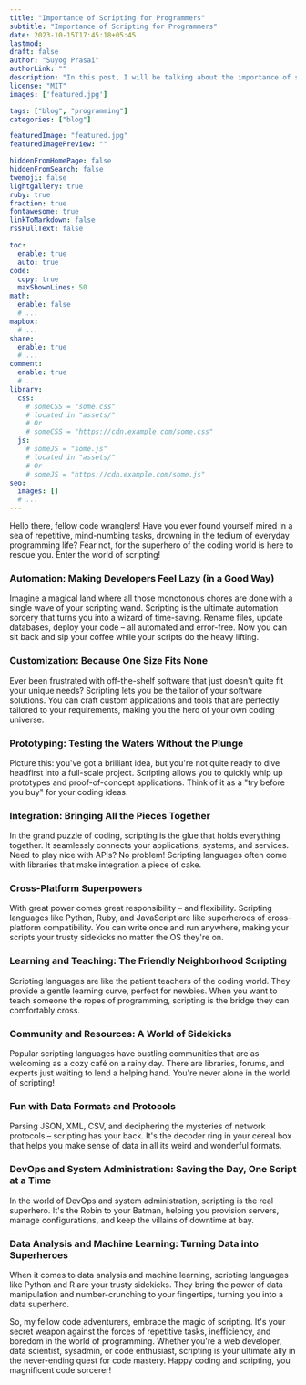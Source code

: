 ```yaml
---
title: "Importance of Scripting for Programmers"
subtitle: "Importance of Scripting for Programmers"
date: 2023-10-15T17:45:18+05:45
lastmod: 
draft: false 
author: "Suyog Prasai"
authorLink: ""
description: "In this post, I will be talking about the importance of scripting for programmers."
license: "MIT"
images: ['featured.jpg']

tags: ["blog", "programming"]
categories: ["blog"]

featuredImage: "featured.jpg"
featuredImagePreview: ""

hiddenFromHomePage: false
hiddenFromSearch: false
twemoji: false
lightgallery: true
ruby: true
fraction: true
fontawesome: true
linkToMarkdown: false
rssFullText: false

toc:
  enable: true
  auto: true
code:
  copy: true
  maxShownLines: 50
math:
  enable: false
  # ...
mapbox:
  # ...
share:
  enable: true
  # ...
comment:
  enable: true
  # ...
library:
  css:
    # someCSS = "some.css"
    # located in "assets/"
    # Or
    # someCSS = "https://cdn.example.com/some.css"
  js:
    # someJS = "some.js"
    # located in "assets/"
    # Or
    # someJS = "https://cdn.example.com/some.js"
seo:
  images: []
  # ...
---
```

Hello there, fellow code wranglers! Have you ever found yourself mired in a sea of repetitive, mind-numbing tasks, drowning in the tedium of everyday programming life? Fear not, for the superhero of the coding world is here to rescue you. Enter the world of scripting!

### Automation: Making Developers Feel Lazy (in a Good Way)
Imagine a magical land where all those monotonous chores are done with a single wave of your scripting wand. Scripting is the ultimate automation sorcery that turns you into a wizard of time-saving. Rename files, update databases, deploy your code – all automated and error-free. Now you can sit back and sip your coffee while your scripts do the heavy lifting.

### Customization: Because One Size Fits None
Ever been frustrated with off-the-shelf software that just doesn't quite fit your unique needs? Scripting lets you be the tailor of your software solutions. You can craft custom applications and tools that are perfectly tailored to your requirements, making you the hero of your own coding universe.

### Prototyping: Testing the Waters Without the Plunge
Picture this: you've got a brilliant idea, but you're not quite ready to dive headfirst into a full-scale project. Scripting allows you to quickly whip up prototypes and proof-of-concept applications. Think of it as a "try before you buy" for your coding ideas.

### Integration: Bringing All the Pieces Together
In the grand puzzle of coding, scripting is the glue that holds everything together. It seamlessly connects your applications, systems, and services. Need to play nice with APIs? No problem! Scripting languages often come with libraries that make integration a piece of cake.

### Cross-Platform Superpowers
With great power comes great responsibility – and flexibility. Scripting languages like Python, Ruby, and JavaScript are like superheroes of cross-platform compatibility. You can write once and run anywhere, making your scripts your trusty sidekicks no matter the OS they're on.

### Learning and Teaching: The Friendly Neighborhood Scripting
Scripting languages are like the patient teachers of the coding world. They provide a gentle learning curve, perfect for newbies. When you want to teach someone the ropes of programming, scripting is the bridge they can comfortably cross.

### Community and Resources: A World of Sidekicks
Popular scripting languages have bustling communities that are as welcoming as a cozy café on a rainy day. There are libraries, forums, and experts just waiting to lend a helping hand. You're never alone in the world of scripting!

### Fun with Data Formats and Protocols
Parsing JSON, XML, CSV, and deciphering the mysteries of network protocols – scripting has your back. It's the decoder ring in your cereal box that helps you make sense of data in all its weird and wonderful formats.

### DevOps and System Administration: Saving the Day, One Script at a Time
In the world of DevOps and system administration, scripting is the real superhero. It's the Robin to your Batman, helping you provision servers, manage configurations, and keep the villains of downtime at bay.

### Data Analysis and Machine Learning: Turning Data into Superheroes
When it comes to data analysis and machine learning, scripting languages like Python and R are your trusty sidekicks. They bring the power of data manipulation and number-crunching to your fingertips, turning you into a data superhero.

So, my fellow code adventurers, embrace the magic of scripting. It's your secret weapon against the forces of repetitive tasks, inefficiency, and boredom in the world of programming. Whether you're a web developer, data scientist, sysadmin, or code enthusiast, scripting is your ultimate ally in the never-ending quest for code mastery. Happy coding and scripting, you magnificent code sorcerer!


